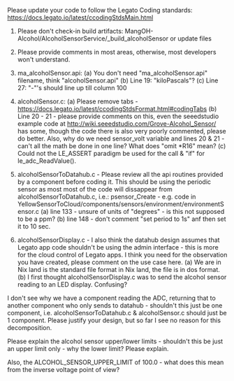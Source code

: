 Please update your code to follow the Legato Coding standards:
      https://docs.legato.io/latest/ccodingStdsMain.html

1. Please don't check-in build artifacts: MangOH-Alcohol/AlcoholSensorService/_build_alcoholSensor or
                                          update files
2. Please provide comments in most areas, otherwise, most developers won't understand.
3. ma_alcoholSensor.api: (a) You don't need "ma_alcoholSensor.api" filename, think "alcoholSensor.api"
			 (b) Line 19: "kiloPascals"?
			 (c) Line 27: "-"'s should line up till column 100

4. alcoholSensor.c: (a) Please remove tabs - https://docs.legato.io/latest/ccodingStdsFormat.html#codingTabs
                    (b) Line 20 - 21 - please provide comments on this, even the seeedstudio example
                        code at http://wiki.seeedstudio.com/Grove-Alcohol_Sensor/ has some, though the
                        code there is also very poorly commented, please do better.
                        Also, why do we need sensor_volt variable and lines 20 & 21 - can't
                        all the math be done in one line? What does "omit *R16" mean?
                    (c) Could not the LE_ASSERT paradigm be used for the call & "if" for
                        le_adc_ReadValue().
5. alcoholSensorToDatahub.c - Please review all the api routines provided by a component before
      coding it. This should be using the periodic sensor as most most of the code will dissappear
      from alcoholSensorToDatahub.c, i.e.: psensor_Create - e.g. code in
        YellowSensorToCloud/components/sensors/environment/environmentSensor.c
      (a) line 133 - unsure of units of "degrees" - is this not supposed to be a ppm?
      (b) line 148 - don't comment "set period to 1s" anf then set it to 10 sec.
6. alcoholSensorDisplay.c -
      I also think the datahub design assumes that Legato app code shouldn't be using
      the admin interface - this is more for the cloud control of Legato apps.
      I think you need for the observation you have created, please comment on the use case here.
    (a) We are in Nix land <CR><NL> is the standard file format in Nix land, the file is in dos format.
    (b) I first thought alcoholSensorDisplay.c was to send the alcohol sensor reading to an LED display.
        Confusing?

I don't see why we have a component reading the ADC, returning that to another component
who only sends to datahub - shouldn't this just be one component, i.e.
alcoholSensorToDatahub.c & alcoholSensor.c should just be 1 component. 
Please justify your design, but so far I see no reason for this decomposition.

Please explain the alcohol sensor upper/lower limits - shouldn't this be just an upper
limit only - why the lower limit? Please explain.

Also, the ALCOHOL_SENSOR_UPPER_LIMIT of 100.0 - what does this mean from the inverse voltage
point of view?
